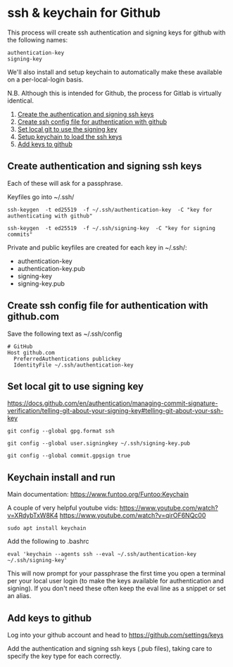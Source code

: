 ssh & keychain for Github
=========================

This process will create ssh authentication and signing keys for github with the following names:

	authentication-key
	signing-key

We'll also install and setup keychain to automatically make these available on a per-local-login basis.

N.B. Although this is intended for Github, the process for Gitlab is virtually identical.

1. [Create the authentication and signing ssh keys](#create-authentication-and-signing-ssh-keys)
2. [Create ssh config file for authentication with github](#create-ssh-config-file-for-authentication-with-githubcom)
3. [Set local git to use the signing key](#set-local-git-to-use-signing-key)
4. [Setup keychain to load the ssh keys](#keychain-install-and-run)
5. [Add keys to github](#add-keys-to-github)


Create authentication and signing ssh keys
------------------------------------------

Each of these will ask for a passphrase.

Keyfiles go into ~/.ssh/

	ssh-keygen  -t ed25519  -f ~/.ssh/authentication-key  -C "key for authenticating with github"

	ssh-keygen  -t ed25519  -f ~/.ssh/signing-key  -C "key for signing commits"

Private and public keyfiles are created for each key in ~/.ssh/:

-	authentication-key
-	authentication-key.pub
-	signing-key
-	signing-key.pub

Create ssh config file for authentication with github.com
---------------------------------------------------------

Save the following text as ~/.ssh/config

	# GitHub
	Host github.com
	  PreferredAuthentications publickey
	  IdentityFile ~/.ssh/authentication-key



Set local git to use signing key
--------------------------------

https://docs.github.com/en/authentication/managing-commit-signature-verification/telling-git-about-your-signing-key#telling-git-about-your-ssh-key


	git config --global gpg.format ssh

	git config --global user.signingkey ~/.ssh/signing-key.pub

	git config --global commit.gpgsign true



Keychain install and run
------------------------

Main documentation: https://www.funtoo.org/Funtoo:Keychain 

A couple of very helpful youtube vids:  https://www.youtube.com/watch?v=XRdybTxW8K4  https://www.youtube.com/watch?v=qirOF6NQc00


	sudo apt install keychain

Add the following to .bashrc

	eval 'keychain --agents ssh --eval ~/.ssh/authentication-key ~/.ssh/signing-key'


This will now prompt for your passphrase the first time you open a terminal per your local user login (to make the keys available for authentication and signing). If you don't need these often keep the eval line as a snippet or set an alias.



Add keys to github
------------------

Log into your github account and head to https://github.com/settings/keys

Add the authentication and signing ssh keys (.pub files), taking care to specify the key type for each correctly.



